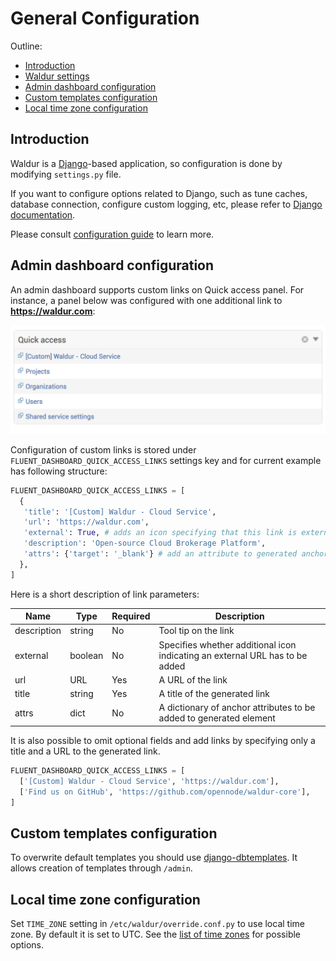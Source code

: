 # General Configuration

Outline:

- [Introduction](#introduction)
- [Waldur settings](#waldur-core-settings)
- [Admin dashboard configuration](#admin-dashboard-configuration)
- [Custom templates configuration](#custom-templates-configuration)
- [Local time zone configuration](#local-time-zone-configuration)

## Introduction
Waldur is a [Django](https://www.djangoproject.com)-based application, so configuration is done by modifying `settings.py` file.

If you want to configure options related to Django, such as tune caches, database connection, configure custom logging, etc, please refer to [Django documentation](https://docs.djangoproject.com/en/2.2/).

Please consult [configuration guide](configuration-guide.md) to learn more.

## Admin dashboard configuration
An admin dashboard supports custom links on Quick access panel. For instance, a panel below was configured with one additional link to **https://waldur.com**:

![admin example](img/admin-example.png)

Configuration of custom links is stored under `FLUENT_DASHBOARD_QUICK_ACCESS_LINKS` settings key and for current example has following structure:
```python
FLUENT_DASHBOARD_QUICK_ACCESS_LINKS = [
  {
   'title': '[Custom] Waldur - Cloud Service',
   'url': 'https://waldur.com',
   'external': True, # adds an icon specifying that this link is external,
   'description': 'Open-source Cloud Brokerage Platform',
   'attrs': {'target': '_blank'} # add an attribute to generated anchor element which will open link in a new tab.
  },
]
```
Here is a short description of link parameters:

| **Name** | **Type** | **Required** | **Description** |
| -------- | -------- | ------------ | --------------- |
| description | string | No | Tool tip on the link |
| external | boolean | No | Specifies whether additional icon indicating an external URL has to be added |
|url | URL | Yes | A URL of the link|
| title | string | Yes | A title of the generated link |
| attrs | dict | No | A dictionary of anchor attributes to be added to generated element |

It is also possible to omit optional fields and add links by specifying only a title and a URL to the generated link.

```python
FLUENT_DASHBOARD_QUICK_ACCESS_LINKS = [
  ['[Custom] Waldur - Cloud Service', 'https://waldur.com'],
  ['Find us on GitHub', 'https://github.com/opennode/waldur-core'],
]
```

## Custom templates configuration
To overwrite default templates you should use [django-dbtemplates](https://github.com/jazzband/django-dbtemplates). It allows creation of templates through `/admin`.

## Local time zone configuration
Set `TIME_ZONE` setting in `/etc/waldur/override.conf.py` to use local time zone. By default it is set to UTC. See the [list of time zones](https://en.wikipedia.org/wiki/List_of_tz_database_time_zones) for possible options.
